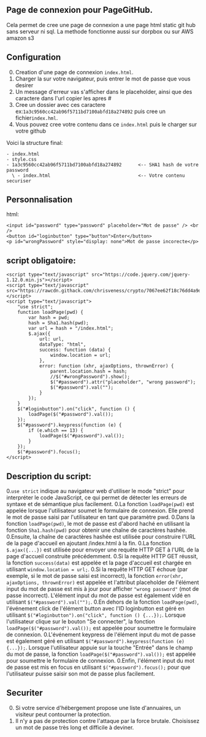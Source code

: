 ## Page de connexion pour PageGitHub.

Cela permet de cree une page de connexion a une page html static git hub sans serveur ni sql.
La methode fonctionne aussi sur dorpbox ou sur AWS amazon s3

## Configuration

0. Creation d'une page de connexion `index.html`.
0. Charger la sur votre navigateur, puis entrer le mot de passe que vous desirer
0. Un message d'erreur vas s'afficher dans le placeholder, ainsi que des caractere dans l'url copier les apres #
0. Cree un dossier avec ces caractere ex:`1a3c9560cc42ab96f5711bd7100abfd18a274892` puis cree un fichier`index.hml`. 
0. Vous pouvez cree votre contenu dans ce `index.html` puis le charger sur votre github

Voici la structure final:

```
- index.html
- style.css
- 1a3c9560cc42ab96f5711bd7100abfd18a274892      <-- SHA1 hash de votre password               
  \ - index.html                                <-- Votre contenu securiser
```

## Personnalisation

html:
```
<input id="password" type="password" placeholder="Mot de passe" /> <br />
<button id="loginbutton" type="button">Enter</button>
<p id="wrongPassword" style="display: none">Mot de passe incorecte</p>
```
 
## script obligatoire:
```
<script type="text/javascript" src="https://code.jquery.com/jquery-1.12.0.min.js"></script>
<script type="text/javascript" src="https://rawcdn.githack.com/chrisveness/crypto/7067ee62f18c76dd4a9d372a00e647205460b62b/sha1.js"></script>
<script type="text/javascript">
    "use strict";
    function loadPage(pwd) {
        var hash = pwd;
        hash = Sha1.hash(pwd);
        var url = hash + "/index.html";
        $.ajax({
            url: url,
            dataType: "html",
            success: function (data) {
                window.location = url;
            },
            error: function (xhr, ajaxOptions, thrownError) {
                parent.location.hash = hash;
                //$("#wrongPassword").show();
                $("#password").attr("placeholder", "wrong password");
                $("#password").val("");
            }
        });
    }
    $("#loginbutton").on("click", function () {
        loadPage($("#password").val());
    });
    $("#password").keypress(function (e) {
        if (e.which == 13) {
            loadPage($("#password").val());
        }
    });
    $("#password").focus();
</script>
```

## Description du script:

0.`use strict` indique au navigateur web d'utiliser le mode "strict" pour interpréter le code JavaScript, ce qui permet de détecter les erreurs de syntaxe et de sémantique plus facilement.
0.La fonction `loadPage(pwd)` est appelée lorsque l'utilisateur soumet le formulaire de connexion. Elle prend le mot de passe saisi par l'utilisateur en tant que paramètre pwd.
0.Dans la fonction `loadPage(pwd)`, le mot de passe est d'abord haché en utilisant la fonction `Sha1.hash(pwd)` pour obtenir une chaîne de caractères hashée.
0.Ensuite, la chaîne de caractères hashée est utilisée pour construire l'URL de la page d'accueil en ajoutant /index.html à la fin.
0.La fonction `$.ajax({...})` est utilisée pour envoyer une requête HTTP GET à l'URL de la page d'accueil construite précédemment.
0.Si la requête HTTP GET réussit, la fonction `success(data)` est appelée et la page d'accueil est chargée en utilisant `window.location = url;`.
0.Si la requête HTTP GET échoue (par exemple, si le mot de passe saisi est incorrect), la fonction `error(xhr, ajaxOptions, thrownError)` est appelée et l'attribut placeholder de l'élément input du mot de passe est mis à jour pour afficher `"wrong password"` (mot de passe incorrect). L'élément input du mot de passe est également vidé en utilisant `$("#password").val("");`.
0.En dehors de la fonction `loadPage(pwd)`, l'événement click de l'élément button avec l'ID loginbutton est géré en utilisant `$("#loginbutton").on("click", function () {...});`. Lorsque l'utilisateur clique sur le bouton "Se connecter", la fonction `loadPage($("#password").val());` est appelée pour soumettre le formulaire de connexion.
0.L'événement keypress de l'élément input du mot de passe est également géré en utilisant `$("#password").keypress(function (e) {...});`. Lorsque l'utilisateur appuie sur la touche "Entrée" dans le champ du mot de passe, la fonction `loadPage($("#password").val());` est appelée pour soumettre le formulaire de connexion.
0.Enfin, l'élément input du mot de passe est mis en focus en utilisant `$("#password").focus();` pour que l'utilisateur puisse saisir son mot de passe plus facilement.

## Securiter

0. Si votre service d'hébergement propose une liste d'annuaires, un visiteur peut contourner la protection.
0. Il n'y a pas de protection contre l'attaque par la force brutale. Choisissez un mot de passe très long et difficile à deviner. 
